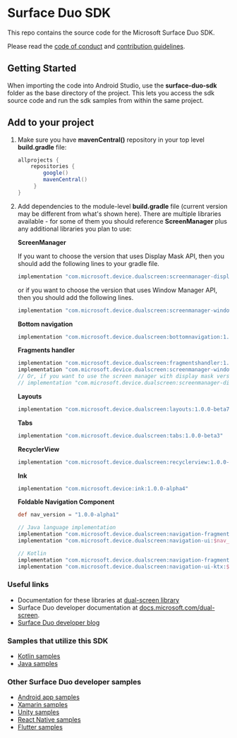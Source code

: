 # Surface Duo SDK

This repo contains the source code for the Microsoft Surface Duo SDK.

Please read the [code of conduct](CODE_OF_CONDUCT.md) and [contribution guidelines](CONTRIBUTING.md).

## Getting Started

When importing the code into Android Studio, use the **surface-duo-sdk** folder as the base directory of the project. This lets you access the sdk source code and run the sdk samples from within the same project.

## Add to your project

1. Make sure you have **mavenCentral()** repository in your top level **build.gradle** file:

    ```gradle
    allprojects {
        repositories {
            google()
            mavenCentral()
         }
    }
    ```

2. Add dependencies to the module-level **build.gradle** file (current version may be different from what's shown here). There are multiple libraries available - for some of them you should reference **ScreenManager** plus any additional libraries you plan to use:

    **ScreenManager**

    If you want to choose the version that uses Display Mask API, then you should add the following lines to your gradle file.

    ```gradle
    implementation "com.microsoft.device.dualscreen:screenmanager-displaymask:1.0.0-beta4"
    ```

    or if you want to choose the version that uses Window Manager API, then you should add the following lines.

    ```gradle
    implementation "com.microsoft.device.dualscreen:screenmanager-windowmanager:1.0.0-beta4"
    ```

    **Bottom navigation**

    ```gradle
    implementation "com.microsoft.device.dualscreen:bottomnavigation:1.0.0-beta3"
    ```

    **Fragments handler**

    ```gradle
    implementation "com.microsoft.device.dualscreen:fragmentshandler:1.0.0-beta3"
    implementation "com.microsoft.device.dualscreen:screenmanager-windowmanager:1.0.0-beta4"
    // Or, if you want to use the screen manager with display mask version
    // implementation "com.microsoft.device.dualscreen:screenmanager-displaymask:1.0.0-beta4"
    ```

    **Layouts**

    ```gradle
    implementation "com.microsoft.device.dualscreen:layouts:1.0.0-beta7"
    ```

    **Tabs**

    ```gradle
    implementation "com.microsoft.device.dualscreen:tabs:1.0.0-beta3"
    ```

    **RecyclerView**

    ```gradle
    implementation "com.microsoft.device.dualscreen:recyclerview:1.0.0-beta5"
    ```

    **Ink**

    ```gradle
    implementation "com.microsoft.device:ink:1.0.0-alpha4"
    ```

    **Foldable Navigation Component**
    ```gradle
    def nav_version = "1.0.0-alpha1"

    // Java language implementation
    implementation "com.microsoft.device.dualscreen:navigation-fragment:$nav_version"
    implementation "com.microsoft.device.dualscreen:navigation-ui:$nav_version"

    // Kotlin
    implementation "com.microsoft.device.dualscreen:navigation-fragment-ktx:$nav_version"
    implementation "com.microsoft.device.dualscreen:navigation-ui-ktx:$nav_version"
    ```

### Useful links

- Documentation for these libraries at [dual-screen library](https://docs.microsoft.com/dual-screen/android/api-reference/dualscreen-library/)
- Surface Duo developer documentation at [docs.microsoft.com/dual-screen](https://docs.microsoft.com/dual-screen).
- [Surface Duo developer blog](https://devblogs.microsoft.com/surface-duo)

### Samples that utilize this SDK

- [Kotlin samples](https://github.com/microsoft/surface-duo-sdk-samples-kotlin)
- [Java samples](https://github.com/microsoft/surface-duo-sdk-samples)

### Other Surface Duo developer samples

- [Android app samples](https://github.com/microsoft/surface-duo-app-samples)
- [Xamarin samples](https://github.com/microsoft/surface-duo-sdk-xamarin-samples)
- [Unity samples](https://github.com/microsoft/surface-duo-sdk-unity-samples)
- [React Native samples](https://github.com/microsoft/react-native-dualscreen)
- [Flutter samples](https://github.com/microsoft/surface-duo-sdk-samples-flutter)
